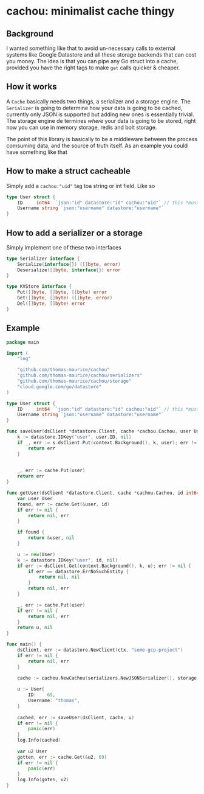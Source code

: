 # cachou: minimalist cache thingy

## Background
I wanted something like that to avoid un-necessary calls to external systems like Google Datastore and all these storage backends that can cost you money.
The idea is that you can pipe any Go struct into a cache, provided you have the right tags to make `get` calls quicker & cheaper.

## How it works
A `Cache` basically needs two things, a serializer and a storage engine. The `Serializer` is going to determine how your data is going to be cached, currently only JSON is supported but adding new ones is essentially trivial. The storage engine de termines *where* your data is going to be stored, right now you can use in memory storage, redis and bolt storage.

The point of this library is basically to be a middleware between the process comsuming data, and the source of truth itself. As an example you could have something like that

## How to make a struct cacheable
Simply add a `cachou:"uid"` tag toa  string or int field. Like so
```go
type User struct {
	ID	   int64  `json:"id" datastore:"id" cachou:"uid"` // this *must be unique*
	Username string `json:"username" datastore:"username"`
}
```

## How to add a serializer or a storage
Simply implement one of these two interfaces
```go
type Serializer interface {
	Serialize(interface{}) ([]byte, error)
	Deserialize([]byte, interface{}) error
}

type KVStore interface {
	Put([]byte, []byte, []byte) error
	Get([]byte, []byte) ([]byte, error)
	Del([]byte, []byte) error
}
```

## Example
```go
package main

import (
	"log"

	"github.com/thomas-maurice/cachou"
	"github.com/thomas-maurice/cachou/serializers"
	"github.com/thomas-maurice/cachou/storage"
	"cloud.google.com/go/datastore"
)

type User struct {
	ID	   int64  `json:"id" datastore:"id" cachou:"uid"` // this *must be unique*
	Username string `json:"username" datastore:"username"`
}

func saveUser(dsClient *datastore.Client, cache *cachou.Cachou, user User) error {
	k := datastore.IDKey("user", user.ID, nil)
	if _, err := s.dsClient.Put(context.Background(), k, user); err != nil {
		return err
	}

	
	_, err := cache.Put(user)
	return err
}

func getUser(dsClient *datastore.Client, cache *cachou.Cachou, id int64) (*User, error) {
	var user User
	found, err := cache.Get(&user, id)
	if err != nil {
		return nil, err
	}

	if found {
		return &user, nil
	}

	u := new(User)
	k := datastore.IDKey("user", id, nil)
	if err := dsClient.Get(context.Background(), k, u); err != nil {
		if err == datastore.ErrNoSuchEntity {
			return nil, nil
		}
		return nil, err
	}

	_, err := cache.Put(user)
	if err != nil {
		return nil, err
	}
	return u, nil
}

func main() {
	dsClient, err := datastore.NewClient(ctx, "some-gcp-project")
	if err != nil {
		return nil, err
	}
	
	cache := cachou.NewCachou(serializers.NewJSONSerializer(), storage.NewMemoryStorage())

	u := User{
		ID:	   69,
		Username: "thomas",
	}
	
	cached, err := saveUser(dsClient, cache, u)
	if err != nil {
		panic(err)
	}
	log.Info(cached)
	
	var u2 User
	gotten, err := cache.Get(&u2, 69)
	if err != nil {
		panic(err)
	}
	log.Info(goten, u2)
}
```